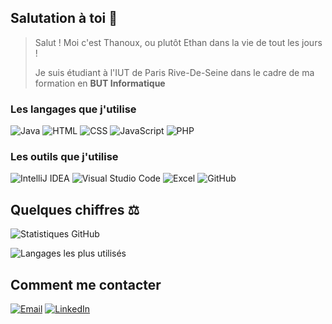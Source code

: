 ## Salutation à toi 👋
> Salut ! Moi c'est Thanoux, ou plutôt Ethan dans la vie de tout les jours !
> 
> Je suis étudiant à l'IUT de Paris Rive-De-Seine dans le cadre de ma formation en **BUT Informatique**




### Les langages que j'utilise

![Java](https://img.icons8.com/color/48/000000/java-coffee-cup-logo--v1.png)
![HTML](https://img.icons8.com/color/48/000000/html-5--v1.png)
![CSS](https://img.icons8.com/color/48/000000/css3.png)
![JavaScript](https://img.icons8.com/color/48/000000/javascript--v1.png)
![PHP](https://img.icons8.com/officel/48/000000/php-logo.png)

### Les outils que j'utilise

![IntelliJ IDEA](https://img.icons8.com/color/48/000000/intellij-idea.png) 
![Visual Studio Code](https://img.icons8.com/color/48/000000/visual-studio-code-2019.png)
![Excel](https://img.icons8.com/color/48/000000/microsoft-excel-2019--v1.png)
![GitHub](https://img.icons8.com/color/48/000000/github--v1.png)

## Quelques chiffres ⚖️

![Statistiques GitHub](https://github-readme-stats.vercel.app/api?username=thanoux1204&show_icons=true&theme=gruvbox)

![Langages les plus utilisés](https://github-readme-stats.vercel.app/api/top-langs/?username=thanoux1204)

## Comment me contacter
[![Email](https://img.shields.io/badge/Email-%23D14836.svg?style=for-the-badge&logo=gmail&logoColor=white)](mailto:ehouy92380@gmail.com)
[![LinkedIn](https://img.shields.io/badge/LinkedIn-%230077B5.svg?style=for-the-badge&logo=linkedin&logoColor=white)]([lien_linkedin](https://www.linkedin.com/in/ethan-houy-6181981b9/))
<!--
**Thanoux1204/Thanoux1204** is a ✨ _special_ ✨ repository because its `README.md` (this file) appears on your GitHub profile.

Here are some ideas to get you started:

- 🔭 I’m currently working on ...
- 🌱 I’m currently learning ...
- 👯 I’m looking to collaborate on ...
- 🤔 I’m looking for help with ...
- 💬 Ask me about ...
- 📫 How to reach me: ...
- 😄 Pronouns: ...
- ⚡ Fun fact: ...
-->
